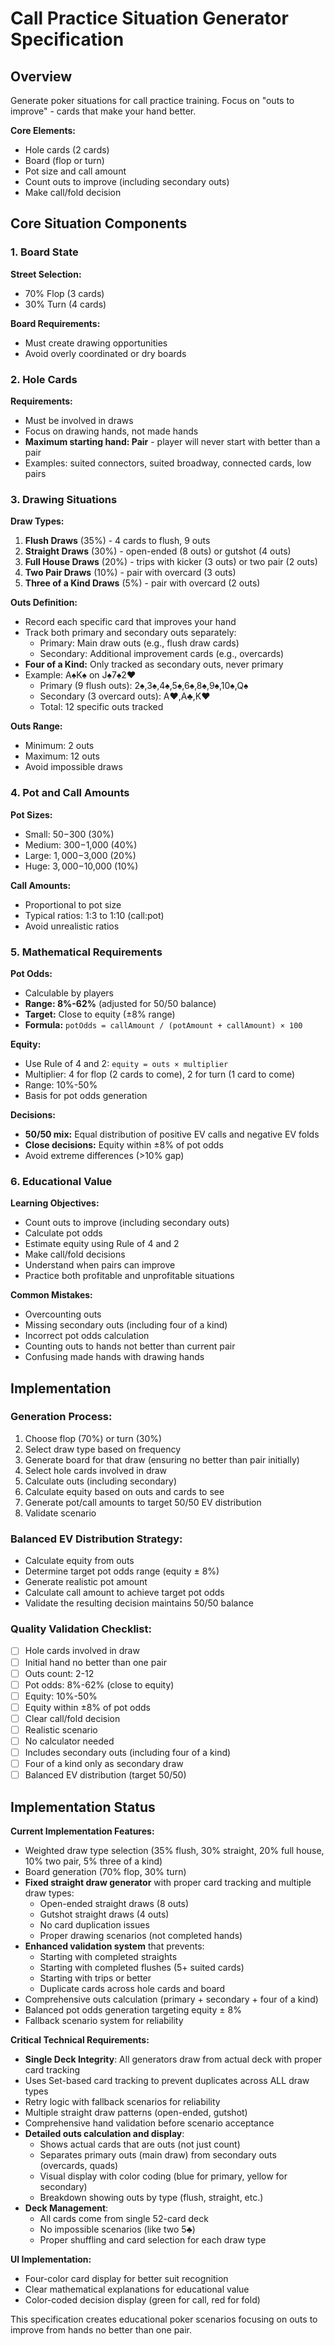 # Call Practice Situation Generator Specification

## Overview
Generate poker situations for call practice training. Focus on "outs to improve" - cards that make your hand better.

**Core Elements:**
- Hole cards (2 cards)
- Board (flop or turn)
- Pot size and call amount
- Count outs to improve (including secondary outs)
- Make call/fold decision

## Core Situation Components

### 1. Board State
**Street Selection:**
- 70% Flop (3 cards)
- 30% Turn (4 cards)

**Board Requirements:**
- Must create drawing opportunities
- Avoid overly coordinated or dry boards

### 2. Hole Cards
**Requirements:**
- Must be involved in draws
- Focus on drawing hands, not made hands
- **Maximum starting hand: Pair** - player will never start with better than a pair
- Examples: suited connectors, suited broadway, connected cards, low pairs

### 3. Drawing Situations
**Draw Types:**
1. **Flush Draws** (35%) - 4 cards to flush, 9 outs
2. **Straight Draws** (30%) - open-ended (8 outs) or gutshot (4 outs)
3. **Full House Draws** (20%) - trips with kicker (3 outs) or two pair (2 outs)
4. **Two Pair Draws** (10%) - pair with overcard (3 outs)
5. **Three of a Kind Draws** (5%) - pair with overcard (2 outs)

**Outs Definition:**
- Record each specific card that improves your hand
- Track both primary and secondary outs separately:
  - Primary: Main draw outs (e.g., flush draw cards)
  - Secondary: Additional improvement cards (e.g., overcards)
- **Four of a Kind:** Only tracked as secondary outs, never primary
- Example: A♠K♠ on J♠7♠2♥
  - Primary (9 flush outs): 2♠,3♠,4♠,5♠,6♠,8♠,9♠,10♠,Q♠ 
  - Secondary (3 overcard outs): A♥,A♣,K♥
  - Total: 12 specific outs tracked

**Outs Range:**
- Minimum: 2 outs
- Maximum: 12 outs
- Avoid impossible draws

### 4. Pot and Call Amounts
**Pot Sizes:**
- Small: $50-$300 (30%)
- Medium: $300-$1,000 (40%)
- Large: $1,000-$3,000 (20%)
- Huge: $3,000-$10,000 (10%)

**Call Amounts:**
- Proportional to pot size
- Typical ratios: 1:3 to 1:10 (call:pot)
- Avoid unrealistic ratios

### 5. Mathematical Requirements
**Pot Odds:**
- Calculable by players
- **Range: 8%-62%** (adjusted for 50/50 balance)
- **Target:** Close to equity (±8% range)
- **Formula:** `potOdds = callAmount / (potAmount + callAmount) × 100`

**Equity:**
- Use Rule of 4 and 2: `equity = outs × multiplier`
- Multiplier: 4 for flop (2 cards to come), 2 for turn (1 card to come)
- Range: 10%-50%
- Basis for pot odds generation

**Decisions:**
- **50/50 mix:** Equal distribution of positive EV calls and negative EV folds
- **Close decisions:** Equity within ±8% of pot odds
- Avoid extreme differences (>10% gap)

### 6. Educational Value
**Learning Objectives:**
- Count outs to improve (including secondary outs)
- Calculate pot odds
- Estimate equity using Rule of 4 and 2
- Make call/fold decisions
- Understand when pairs can improve
- Practice both profitable and unprofitable situations

**Common Mistakes:**
- Overcounting outs
- Missing secondary outs (including four of a kind)
- Incorrect pot odds calculation
- Counting outs to hands not better than current pair
- Confusing made hands with drawing hands

## Implementation

### Generation Process:
1. Choose flop (70%) or turn (30%)
2. Select draw type based on frequency
3. Generate board for that draw (ensuring no better than pair initially)
4. Select hole cards involved in draw
5. Calculate outs (including secondary)
6. Calculate equity based on outs and cards to see
7. Generate pot/call amounts to target 50/50 EV distribution
8. Validate scenario

### Balanced EV Distribution Strategy:
- Calculate equity from outs
- Determine target pot odds range (equity ± 8%)
- Generate realistic pot amount
- Calculate call amount to achieve target pot odds
- Validate the resulting decision maintains 50/50 balance

### Quality Validation Checklist:
- [ ] Hole cards involved in draw
- [ ] Initial hand no better than one pair
- [ ] Outs count: 2-12
- [ ] Pot odds: 8%-62% (close to equity)
- [ ] Equity: 10%-50%
- [ ] Equity within ±8% of pot odds
- [ ] Clear call/fold decision
- [ ] Realistic scenario
- [ ] No calculator needed
- [ ] Includes secondary outs (including four of a kind)
- [ ] Four of a kind only as secondary draw
- [ ] Balanced EV distribution (target 50/50)

## Implementation Status

**Current Implementation Features:**
- Weighted draw type selection (35% flush, 30% straight, 20% full house, 10% two pair, 5% three of a kind)
- Board generation (70% flop, 30% turn)
- **Fixed straight draw generator** with proper card tracking and multiple draw types:
  - Open-ended straight draws (8 outs)
  - Gutshot straight draws (4 outs)
  - No card duplication issues
  - Proper drawing scenarios (not completed hands)
- **Enhanced validation system** that prevents:
  - Starting with completed straights
  - Starting with completed flushes (5+ suited cards)
  - Starting with trips or better
  - Duplicate cards across hole cards and board
- Comprehensive outs calculation (primary + secondary + four of a kind)
- Balanced pot odds generation targeting equity ± 8%
- Fallback scenario system for reliability

**Critical Technical Requirements:**
- **Single Deck Integrity**: All generators draw from actual deck with proper card tracking
- Uses Set-based card tracking to prevent duplicates across ALL draw types
- Retry logic with fallback scenarios for reliability
- Multiple straight draw patterns (open-ended, gutshot)
- Comprehensive hand validation before scenario acceptance
- **Detailed outs calculation and display**:
  - Shows actual cards that are outs (not just count)
  - Separates primary outs (main draw) from secondary outs (overcards, quads)
  - Visual display with color coding (blue for primary, yellow for secondary)
  - Breakdown showing outs by type (flush, straight, etc.)
- **Deck Management**: 
  - All cards come from single 52-card deck
  - No impossible scenarios (like two 5♣)
  - Proper shuffling and card selection for each draw type

**UI Implementation:**
- Four-color card display for better suit recognition
- Clear mathematical explanations for educational value
- Color-coded decision display (green for call, red for fold)

This specification creates educational poker scenarios focusing on outs to improve from hands no better than one pair.